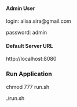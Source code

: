 #### Admin User
<p>login: alisa.sira@gmail.com</p>
<p>password: admin</p>

#### Default Server URL
http://localhost:8080

### Run Application
<p> chmod 777 run.sh </p>
<p> ./run.sh </p>



